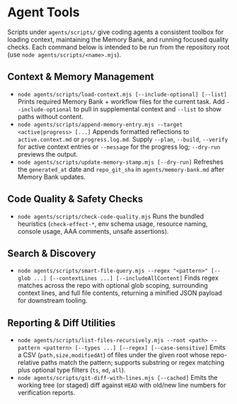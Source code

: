 # Agent Tools

Scripts under `agents/scripts/` give coding agents a consistent toolbox for loading context, maintaining the Memory Bank, and running focused quality checks. Each command below is intended to be run from the repository root (use `node agents/scripts/<name>.mjs`).

## Context & Memory Management

- `node agents/scripts/load-context.mjs [--include-optional] [--list]`
  Prints required Memory Bank + workflow files for the current task. Add `--include-optional` to pull in supplemental context and `--list` to show paths without content.
- `node agents/scripts/append-memory-entry.mjs --target <active|progress> [...]`
  Appends formatted reflections to `active.context.md` or `progress.log.md`. Supply `--plan`, `--build`, `--verify` for active context entries or `--message` for the progress log; `--dry-run` previews the output.
- `node agents/scripts/update-memory-stamp.mjs [--dry-run]`
  Refreshes the `generated_at` date and `repo_git_sha` in `agents/memory-bank.md` after Memory Bank updates.

## Code Quality & Safety Checks

- `node agents/scripts/check-code-quality.mjs`
  Runs the bundled heuristics (`check-effect-*`, env schema usage, resource naming, console usage, AAA comments, unsafe assertions).

## Search & Discovery

- `node agents/scripts/smart-file-query.mjs --regex "<pattern>" [--glob ...] [--contextLines ...] [--includeAllContent]`
  Finds regex matches across the repo with optional glob scoping, surrounding context lines, and full file contents, returning a minified JSON payload for downstream tooling.

## Reporting & Diff Utilities

- `node agents/scripts/list-files-recursively.mjs --root <path> --pattern <pattern> [--types ...] [--regex] [--case-sensitive]`
  Emits a CSV (`path,size,modifiedAt`) of files under the given root whose repo-relative paths match the pattern; supports substring or regex matching plus optional type filters (`ts`, `md`, `all`).
- `node agents/scripts/git-diff-with-lines.mjs [--cached]`
  Emits the working tree (or staged) diff against `HEAD` with old/new line numbers for verification reports.
